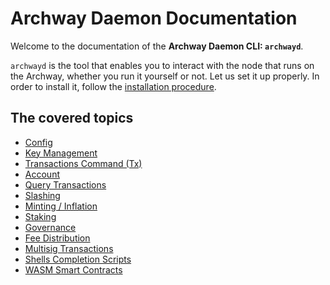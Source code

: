 # Archway Daemon Documentation

Welcome to the documentation of the **Archway Daemon CLI: `archwayd`**.

`archwayd` is the tool that enables you to interact with the node that runs on the Archway, whether you run it yourself or not. Let us set it up properly. In order to install it, follow the [installation procedure](../README.md).

## The covered topics

- [Config](./config.md)
- [Key Management](./keys.md)
- [Transactions Command (Tx)](./tx.md)
- [Account](./account.md)
- [Query Transactions](./query.md)
- [Slashing](./slashing.md)
- [Minting / Inflation](./minting.md)
- [Staking](./staking.md)
- [Governance](./governance.md)
- [Fee Distribution](./fee-distribution.md)
- [Multisig Transactions](./multisig-tx.md)
- [Shells Completion Scripts](./shells-completion-scripts.md)
- [WASM Smart Contracts](./wasm-smart-contracts.md)
